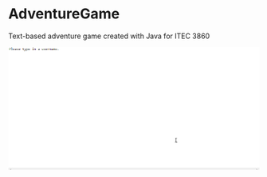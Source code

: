 # AdventureGame
Text-based adventure game created with Java for ITEC 3860

![Gameplay Demo](demo/GameDemoGif.gif)
